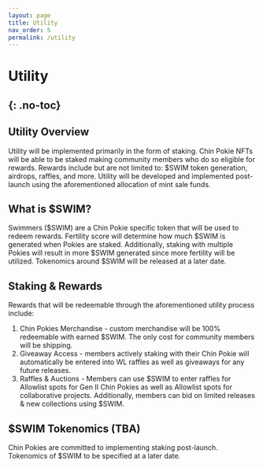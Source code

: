 ```yaml
---
layout: page
title: Utility
nav_order: 5
permalink: /utility
---
```

# Utility
{: .no-toc}
---

## Utility Overview
Utility will be implemented primarily in the form of staking. Chin Pokie NFTs will be able to be staked making community members who do so eligible for rewards. Rewards include but are not limited to: \$SWIM token generation, airdrops, raffles, and more. Utility will be developed and implemented post-launch using the aforementioned allocation of mint sale funds. 
## What is \$SWIM?
Swimmers (\$SWIM) are a Chin Pokie specific token that will be used to redeem rewards. Fertility score will determine how much  \$SWIM is generated when Pokies are staked. Additionally, staking with multiple Pokies will result in more \$SWIM generated since more fertility will be utilized. Tokenomics around \$SWIM will be released at a later date. 

## Staking & Rewards
Rewards that will be redeemable through the aforementioned utility process include:
1. Chin Pokies Merchandise - custom merchandise will be 100% redeemable with earned \$SWIM. The only cost for community members will be shipping.
2. Giveaway Access - members actively staking with their Chin Pokie will automatically be entered into WL raffles as well as giveaways for any future releases.
3. Raffles & Auctions - Members can use \$SWIM to enter raffles for Allowlist spots for Gen II Chin Pokies as well as Allowlist spots for collaborative projects. Additionally, members can bid on limited releases & new collections using \$SWIM.

## \$SWIM Tokenomics (TBA)
Chin Pokies are committed to implementing staking post-launch. Tokenomics of \$SWIM to be specified at a later date. 
